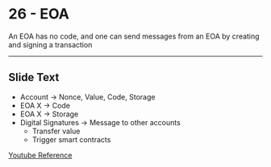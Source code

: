 # 26 - EOA

An EOA has no code, and one can send messages from an EOA by creating and signing a transaction

---
## Slide Text
- Account -> Nonce, Value, Code, Storage
- EOA X -> Code
- EOA X -> Storage
- Digital Signatures -> Message to other accounts
	- Transfer value
	- Trigger smart contracts


[Youtube Reference](https://youtu.be/zIeBfuXxuWs?t=234)